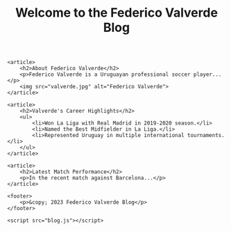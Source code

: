 <!DOCTYPE html>
<html lang="en">
<head>
    <meta charset="UTF-8">
    <meta name="viewport" content="width=device-width, initial-scale=1.0">
    <title>Federico Valverde Blog</title>
</head>
<body>
    <header>
        <h1>Welcome to the Federico Valverde Blog</h1>
    </header>

    <article>
        <h2>About Federico Valverde</h2>
        <p>Federico Valverde is a Uruguayan professional soccer player...</p>
        <img src="valverde.jpg" alt="Federico Valverde">
    </article>

    <article>
        <h2>Valverde's Career Highlights</h2>
        <ul>
            <li>Won La Liga with Real Madrid in 2019-2020 season.</li>
            <li>Named the Best Midfielder in La Liga.</li>
            <li>Represented Uruguay in multiple international tournaments.</li>
        </ul>
    </article>

    <article>
        <h2>Latest Match Performance</h2>
        <p>In the recent match against Barcelona...</p>
    </article>

    <footer>
        <p>&copy; 2023 Federico Valverde Blog</p>
    </footer>

    <script src="blog.js"></script>
</body>
</html>
